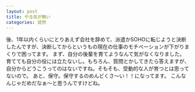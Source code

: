 ```yaml
---
layout: post
title: やる気が無い
categories: 徒然
---
```


後、1年以内くらいにとりあえず会社を辞めて、派遣かSOHOに転じようと決断したんですが、決断してからというもの現在の仕事のモチベーションが下がりまくりで困ってます。
まず、自分の後輩を育てようなんて気がなくなりました。
育てても自分の役には立たないし。もちろん、質問とかしてきたら答えますが、自分からどうこうってのはないですね。そもそも、受動的な人が育つとは思ってないので。
あと、保守。保守するのめんどくさ～い！！になってます。
こんなんじゃだめだなぁ～と思うんですけどね。
